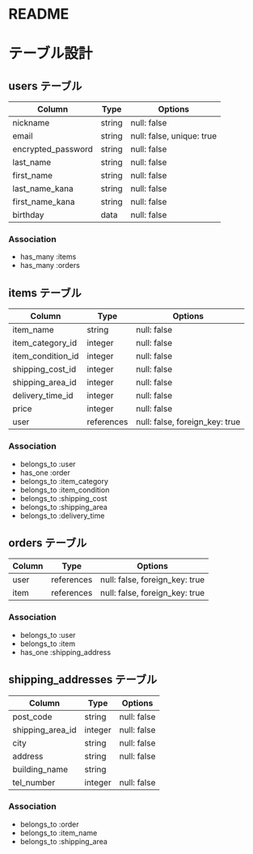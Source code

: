 # README

# テーブル設計

## users テーブル

| Column             | Type   | Options     |
| ------------------ | ------ | ----------- |
| nickname           | string | null: false |
| email              | string | null: false, unique: true |
| encrypted_password | string | null: false |
| last_name          | string | null: false |
| first_name         | string | null: false |
| last_name_kana     | string | null: false |
| first_name_kana    | string | null: false |
| birthday           | data   | null: false |

### Association

- has_many :items
- has_many :orders

## items テーブル

| Column            | Type       | Options                         |
| ----------------- | ---------- | ------------------------------- |
| item_name         | string     | null: false                     |
| item_category_id  | integer    | null: false                     |
| item_condition_id | integer    | null: false                     |
| shipping_cost_id  | integer    | null: false                     |
| shipping_area_id  | integer    | null: false                     |
| delivery_time_id  | integer    | null: false                     |
| price             | integer    | null: false                     |
| user              | references | null: false, foreign_key: true  |

### Association

- belongs_to :user
- has_one :order
- belongs_to :item_category
- belongs_to :item_condition
- belongs_to :shipping_cost
- belongs_to :shipping_area
- belongs_to :delivery_time


## orders テーブル

| Column | Type       | Options                        |
| ------ | ---------- | ------------------------------ |
| user   | references | null: false, foreign_key: true |
| item   | references | null: false, foreign_key: true |

### Association

- belongs_to :user
- belongs_to :item
- has_one :shipping_address

## shipping_addresses テーブル

| Column           | Type    | Options     |
| ---------------- | ------- | ----------- |
| post_code        | string  | null: false |
| shipping_area_id | integer | null: false |
| city             | string  | null: false |
| address          | string  | null: false |
| building_name    | string  |             |
| tel_number       | integer | null: false |

### Association

- belongs_to :order
- belongs_to :item_name
- belongs_to :shipping_area
